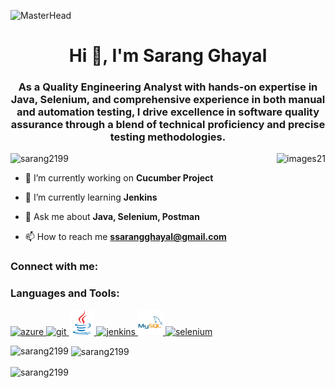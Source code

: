 ![MasterHead](https://img.freepik.com/free-vector/laptop-software-assisting-testing-process-tiny-people-testers-automated-testing-automotive-executed-test-software-auto-tester-concept_335657-2437.jpg?size=626&ext=jpg&ga=GA1.1.950949883.1696567038&semt=ais)
<h1 align="center">Hi 👋, I'm Sarang Ghayal</h1>
<h3 align="center">As a Quality Engineering Analyst with hands-on expertise in Java, Selenium, and comprehensive experience in both manual and automation testing, I drive excellence in software quality assurance through a blend of technical proficiency and precise testing methodologies.</h3>
<img align="right" alt="images21" src="https://cdn.outsource2india.com/featured-images/automation-testing-process.jpg">
<p align="left"> <img src="https://komarev.com/ghpvc/?username=sarang2199&label=Profile%20views&color=0e75b6&style=flat" alt="sarang2199" /> </p>

- 🔭 I’m currently working on **Cucumber Project**

- 🌱 I’m currently learning **Jenkins**

- 💬 Ask me about **Java, Selenium, Postman**

- 📫 How to reach me **ssarangghayal@gmail.com**

<h3 align="left">Connect with me:</h3>
<p align="left">
</p>

<h3 align="left">Languages and Tools:</h3>
<p align="left"> <a href="https://azure.microsoft.com/en-in/" target="_blank" rel="noreferrer"> <img src="https://www.vectorlogo.zone/logos/microsoft_azure/microsoft_azure-icon.svg" alt="azure" width="40" height="40"/> </a> <a href="https://git-scm.com/" target="_blank" rel="noreferrer"> <img src="https://www.vectorlogo.zone/logos/git-scm/git-scm-icon.svg" alt="git" width="40" height="40"/> </a> <a href="https://www.java.com" target="_blank" rel="noreferrer"> <img src="https://raw.githubusercontent.com/devicons/devicon/master/icons/java/java-original.svg" alt="java" width="40" height="40"/> </a> <a href="https://www.jenkins.io" target="_blank" rel="noreferrer"> <img src="https://www.vectorlogo.zone/logos/jenkins/jenkins-icon.svg" alt="jenkins" width="40" height="40"/> </a> <a href="https://www.mysql.com/" target="_blank" rel="noreferrer"> <img src="https://raw.githubusercontent.com/devicons/devicon/master/icons/mysql/mysql-original-wordmark.svg" alt="mysql" width="40" height="40"/> </a> <a href="https://www.selenium.dev" target="_blank" rel="noreferrer"> <img src="https://raw.githubusercontent.com/detain/svg-logos/780f25886640cef088af994181646db2f6b1a3f8/svg/selenium-logo.svg" alt="selenium" width="40" height="40"/> </a> </p>

<p><img align="left" src="https://github-readme-stats.vercel.app/api/top-langs?username=sarang2199&show_icons=true&locale=en&layout=compact" alt="sarang2199" /></p>

<p>&nbsp;<img align="center" src="https://github-readme-stats.vercel.app/api?username=sarang2199&show_icons=true&locale=en" alt="sarang2199" /></p>

<p><img align="center" src="https://github-readme-streak-stats.herokuapp.com/?user=sarang2199&" alt="sarang2199" /></p>
